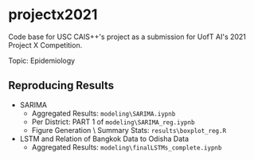 # projectx2021
Code base for USC CAIS++'s project as a submission for UofT AI's 2021 Project X Competition.

Topic: Epidemiology

## Reproducing Results ##
* SARIMA
    * Aggregated Results: `modeling\SARIMA.iypnb`
    * Per District: PART 1 of `modeling\SARIMA_reg.iypnb`
    * Figure Generation \ Summary Stats: `results\boxplot_reg.R`
* LSTM and Relation of Bangkok Data to Odisha Data
   * Aggregated Results: `modeling\finalLSTMs_complete.iypnb`
